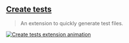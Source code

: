 ## [Create tests](https://marketplace.visualstudio.com/items?itemName=hardikmodha.create-tests)

> An extension to quickly generate test files.

[![Create tests extension animation](https://camo.githubusercontent.com/719eb4abcb8ecfccdc706280c5c93d1001be963ec61011caf02abc1551abce96/68747470733a2f2f6d656469612e67697068792e636f6d2f6d656469612f3169715068454e6438534c643953676765582f67697068792e676966)](https://camo.githubusercontent.com/719eb4abcb8ecfccdc706280c5c93d1001be963ec61011caf02abc1551abce96/68747470733a2f2f6d656469612e67697068792e636f6d2f6d656469612f3169715068454e6438534c643953676765582f67697068792e676966)